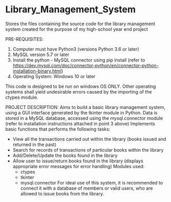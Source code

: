 # Library_Management_System
Stores the files containing the source code for the library management system created for the purpose of my high-school year end project

PRE-REQUISITES:
1. Computer must have Python3 (versions Python 3.6 or later)
2. MySQL version 5.7 or later
3. Install the python - MySQL connector using pip install (refer to https://dev.mysql.com/doc/connector-python/en/connector-python-installation-binary.html)
4. Operating System: Windows 10 or later

This code is designed to be run on windows OS ONLY. Other operating systems shall yield undesirable errors caused by the importing of the ctypes module.

PROJECT DESCRIPTION:
Aims to build a basic library management system, using a GUI interface generated by the tkinter module in Python. 
Data is stored in a MySQL database, accessed using the mysql.connector module (refer to installation instructions attached in point 3 above)
Implements basic functions that performs the following tasks:
  - View all the transactions carried out within the library (books issued and returned in the past)
  - Search for records of transactions of particular books within the library
  - Add/Delete/Update the books found in the library
  - Allow user to issue/return books found in the library (displays appropriate error messages for error handling)
  Modules used:
    - ctypes
    - tkinter
    - mysql.connector
For ideal use of this system, it is recommended to connect it with a database of members or valid users, who are allowed to issue books from the library.

